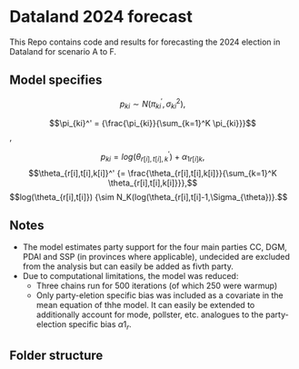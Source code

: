 # Dataland 2024 forecast
This Repo contains code and results for forecasting the 2024 election in Dataland for scenario A to F.

## Model specifies

$$p_{ki} {\sim N(\pi_{ki}^{'}, \sigma_{ki}^{2})},$$

$$\pi_{ki}^' = {\frac{\pi_{ki}}{\sum_{k=1}^K \pi_{ki}}}$$,

$$p_{ki} {= log(\theta_{r[i],t[i],k}^') + \alpha_{1r[i]k}},$$
$$\theta_{r[i],t[i],k[i]}^' {= \frac{\theta_{r[i],t[i],k[i]}}{\sum_{k=1}^K \theta_{r[i],t[i],k[i]}}},$$
$$log(\theta_{r[i],t[i]}) {\sim N_K(log(\theta_{r[i],t[i]-1,\Sigma_{\theta})}.$$

## Notes

- The model estimates party support for the four main parties CC, DGM, PDAl and SSP (in provinces where applicable), undecided are excluded from the analysis but can easily be added as fivth party.
- Due to computational limitations, the model was reduced:
    - Three chains run for 500 iterations (of which 250 were warmup)
    - Only party-eletion specific bias was included as a covariate in the mean equation of thhe model. It can easily be extended to additionally account for mode, pollster, etc. analogues to the party-election specific bias $\alpha1_{r}$.
 
## Folder structure


